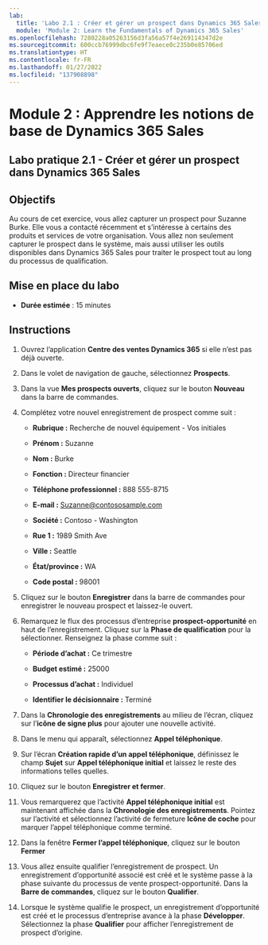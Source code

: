 ```yaml
---
lab:
  title: 'Labo 2.1 : Créer et gérer un prospect dans Dynamics 365 Sales'
  module: 'Module 2: Learn the Fundamentals of Dynamics 365 Sales'
ms.openlocfilehash: 7280228a05263156d3fa56a57f4e269114347d2e
ms.sourcegitcommit: 600ccb76999dbc6fe9f7eaece0c235b0e85706ed
ms.translationtype: HT
ms.contentlocale: fr-FR
ms.lasthandoff: 01/27/2022
ms.locfileid: "137908898"
---
```

<a name="module-2-learn-the-fundamentals-of-dynamics-365-sales"></a>Module 2 : Apprendre les notions de base de Dynamics 365 Sales
========================

## <a name="practice-lab-21---create-and-manage-a-lead-in-dynamics-365-sales"></a>Labo pratique 2.1 - Créer et gérer un prospect dans Dynamics 365 Sales

## <a name="objectives"></a>Objectifs

Au cours de cet exercice, vous allez capturer un prospect pour Suzanne Burke. Elle vous a contacté récemment et s’intéresse à certains des produits et services de votre organisation. Vous allez non seulement capturer le prospect dans le système, mais aussi utiliser les outils disponibles dans Dynamics 365 Sales pour traiter le prospect tout au long du processus de qualification.


## <a name="lab-setup"></a>Mise en place du labo

  - **Durée estimée** : 15 minutes

## <a name="instructions"></a>Instructions

1. Ouvrez l’application **Centre des ventes Dynamics 365** si elle n’est pas déjà ouverte. 

2. Dans le volet de navigation de gauche, sélectionnez **Prospects**. 

3. Dans la vue **Mes prospects ouverts**, cliquez sur le bouton **Nouveau** dans la barre de commandes.

4. Complétez votre nouvel enregistrement de prospect comme suit :

    - **Rubrique :** Recherche de nouvel équipement - Vos initiales

    - **Prénom :** Suzanne

    - **Nom :** Burke

    - **Fonction :** Directeur financier

    - **Téléphone professionnel :** 888 555-8715

    - **E-mail :** Suzanne@contososample.com

    - **Société :** Contoso - Washington

    - **Rue 1 :** 1989 Smith Ave

    - **Ville :** Seattle

    - **État/province :** WA

    - **Code postal :** 98001 

5. Cliquez sur le bouton **Enregistrer** dans la barre de commandes pour enregistrer le nouveau prospect et laissez-le ouvert.

6. Remarquez le flux des processus d’entreprise **prospect-opportunité** en haut de l’enregistrement. Cliquez sur la **Phase de qualification** pour la sélectionner. Renseignez la phase comme suit :

    - **Période d’achat :** Ce trimestre

    - **Budget estimé :** 25000 

    - **Processus d’achat :** Individuel

    - **Identifier le décisionnaire :** Terminé

7. Dans la **Chronologie des enregistrements** au milieu de l’écran, cliquez sur l’**icône de signe plus** pour ajouter une nouvelle activité. 

8. Dans le menu qui apparaît, sélectionnez **Appel téléphonique**.

9. Sur l’écran **Création rapide d’un appel téléphonique**, définissez le champ **Sujet** sur **Appel téléphonique initial** et laissez le reste des informations telles quelles. 

10. Cliquez sur le bouton **Enregistrer et fermer**.

11. Vous remarquerez que l’activité **Appel téléphonique initial** est maintenant affichée dans la **Chronologie des enregistrements**. Pointez sur l’activité et sélectionnez l’activité de fermeture **Icône de coche** pour marquer l’appel téléphonique comme terminé. 

12. Dans la fenêtre **Fermer l’appel téléphonique**, cliquez sur le bouton **Fermer** 

13. Vous allez ensuite qualifier l’enregistrement de prospect. Un enregistrement d’opportunité associé est créé et le système passe à la phase suivante du processus de vente prospect-opportunité. Dans la **Barre de commandes**, cliquez sur le bouton **Qualifier**. 

14. Lorsque le système qualifie le prospect, un enregistrement d’opportunité est créé et le processus d’entreprise avance à la phase **Développer**. Sélectionnez la phase **Qualifier** pour afficher l’enregistrement de prospect d’origine. 
